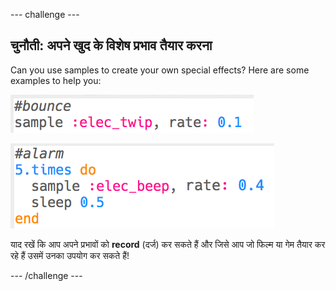 --- challenge ---

## चुनौती: अपने खुद के विशेष प्रभाव तैयार करना
Can you use samples to create your own special effects? Here are some examples to help you:

![स्क्रीनशॉट](images/effects-bounce.png)

![स्क्रीनशॉट](images/effects-alarm.png)

याद रखें कि आप अपने प्रभावों को **record** (दर्ज) कर सकते हैं और जिसे आप जो फिल्म या गेम तैयार कर रहे हैं उसमें उनका उपयोग कर सकते हैं!


--- /challenge ---